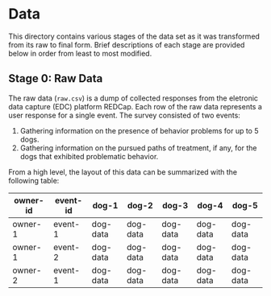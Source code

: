 # Data

This directory contains various stages of the data set as it was transformed
from its raw to final form. Brief descriptions of each stage are provided below
in order from least to most modified.

## Stage 0: Raw Data

The raw data (`raw.csv`) is a dump of collected responses from the eletronic
data capture (EDC) platform REDCap. Each row of the raw data represents a user
response for a single event. The survey consisted of two events:

1. Gathering information on the presence of behavior problems for up to 5 dogs.
2. Gathering information on the pursued paths of treatment, if any, for the dogs
that exhibited problematic behavior.

From a high level, the layout of this data can be summarized with the following
table:

| owner-id | event-id | dog-1    | dog-2    | dog-3    | dog-4    | dog-5    |
|----------|----------|----------|----------|----------|----------|----------|
| owner-1  | event-1  | dog-data | dog-data | dog-data | dog-data | dog-data |
| owner-1  | event-2  | dog-data | dog-data | dog-data | dog-data | dog-data |
| owner-2  | event-1  | dog-data | dog-data | dog-data | dog-data | dog-data |
